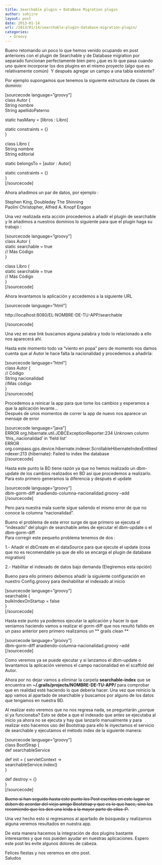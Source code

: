 ```yaml
---
title: Searchable plugin + DataBase Migration plugin
author: sohjiro
layout: post
date: 2013-01-14
url: /2013/01/14/searchable-plugin-database-migration-plugin/
categories:
  - Groovy
---
```

Bueno retomando un poco lo que hemos venido ocupando en post anteriores con el plugin de Searchable y de Database migration por separado funcionan perfectamente bien pero ¿que es lo que pasa cuando uno quiere incorporar los dos plugins en el mismo proyecto (algo que es relativamente común)  Y después agregar un campo a una tabla existente?

Por ejemplo supongamos que tenemos la siguiente estructura de clases de dominio:

[sourcecode language=&#8221;groovy&#8221;]  
class Autor {  
String nombre  
String apellidoPaterno

static hasMany = [libros : Libro]

static constraints = {}  
}

class Libro {  
String nombre  
String editorial

static belongsTo = [autor : Autor]

static constraints = {}  
}  
[/sourcecode]

Ahora añadimos un par de datos, por ejemplo :

Stephen King, Doubleday The Shinning  
Paolini Christopher, Alfred A. Knopf Eragon

Una vez realizada esta acción procedemos a añadir el plugin de searchable y le añadimos a nuestros dominios lo siguiente para que el plugin haga su trabajo :

[sourcecode language=&#8221;groovy&#8221;]  
class Autor {  
static searchable = true  
// Más Código  
}

class Libro {  
static searchable = true  
// Más Código  
}  
[/sourcecode]

Ahora levantamos la aplicación y accedemos a la siguiente URL

[sourcecode language=&#8221;html&#8221;]

http://localhost:8080/EL-NOMBRE-DE-TU-APP/searchable

[/sourcecode]

Una vez en ese link buscamos alguna palabra y todo lo relacionado a ello nos aparecerá ahí.

Hasta este momento todo va &#8220;viento en popa&#8221; pero de momento nos damos cuenta que al Autor le hace falta la nacionalidad y procedemos a añadirla:

[sourcecode language=&#8221;html&#8221;]  
class Autor {  
// Código  
String nacionalidad  
//Más código  
}  
[/sourcecode]

Procedemos a reinicar la app para que tome los cambios y esperamos a que la aplicación levante&#8230;  
Después de unos momentos de correr la app de nuevo nos aparece un mensaje de error

[sourcecode language=&#8221;java&#8221;]  
ERROR org.hibernate.util.JDBCExceptionReporter:234 Unknown column &#8216;this_.nacionalidad&#8217; in &#8216;field list&#8217;  
ERROR org.compass.gps.device.hibernate.indexer.ScrollableHibernateIndexEntitiesIndexer:213 {hibernate}: Failed to index the database  
[/sourcecode]

Hasta este punto la BD tiene razón ya que no hemos realizado un dbm-update de los cambios realizados en BD así que procedemos a realizarlo. Para esto primero generamos la diferencia y después el update

[sourcecode language=&#8221;groovy&#8221;]  
dbm-gorm-diff anadiendo-columna-nacionalidad.groovy &#8211;add  
[/sourcecode]

Pero para nuestra mala suerte sigue saliendo el mismo error de que no conoce la columna &#8220;nacionalidad&#8221;.

Bueno el problema de este error surge de que primero se ejecuta el &#8220;indexado&#8221; del plugin de searchable antes de ejecutar el dbm-update o el dbm-gorm-diff  
Para corregir este pequeño problema tenemos de dos :

1.- Añadir el dbCreate en el dataSource para que ejecute el update (cosa que no es recomendable ya que de ello se encarga el plugin de database migration)

2.- Habilitar el indexado de datos bajo demanda (Elegiremos esta opción)

Bueno para ello primero debemos añadir la siguiente configuración en nuestro Config.groovy para deshabilitar el indexado al inicio

[sourcecode language=&#8221;groovy&#8221;]  
searchable {  
bulkIndexOnStartup = false  
}  
[/sourcecode]

Hasta este punto ya podemos ejecutar la aplicación y hacer lo que veniamos haciendo vamos a realizar el gorm-diff que nos resultó fallido en un paso anterior pero primero realizamos un ** grails clean **

[sourcecode language=&#8221;groovy&#8221;]  
dbm-gorm-diff anadiendo-columna-nacionalidad.groovy &#8211;add  
[/sourcecode]

Como veremos ya se puede ejecutar y si lanzamos el dbm-update o levantamos la aplicación veremos el campo nacionalidad en el scaffold del Autor.

Ahora por no dejar vamos a eliminar la carpeta **searchable-index** que se encuentra en **~/.grails/projects/NOMBRE-DE-TU-APP/** para comprobar que en realidad esté haciendo lo que debería hacer. Una vez que reinicio la app vamos al apartado de searchable y buscamos por alguno de los datos que tengamos en nuestra BD.

Al realizar esto veremos que no nos regresa nada, se preguntarán ¿porque si ya funcionaba? Esto se debe a que el indexado que antes se ejecutaba al inicio ya ahora no se ejecuta y hay que lanzarlo manualmente y para realizar esto hacemos uso del Bootstrap para ello le inyectamos el servicio de searchable y ejecutamos el método index de la siguiente manera:

[sourcecode language=&#8221;groovy&#8221;]  
class BootStrap {  
def searchableService

def init = { servletContext ->  
searchableService.index()  
}

def destroy = {}  
}  
[/sourcecode]

<del datetime="2012-12-23T02:37:25+00:00">Bueno si han seguido hasta este punto los Post escritos en este lugar se deben de acordar del viejo amigo Bootstrap y que es lo que hace, sino les recomiendo que les den una leida a la mayor parte de ellos :P.</del>

Una vez hecho esto si regresamos al apartado de búsqueda y realizamos alguna veremos resultados en nuestra app.

De esta manera hacemos la integración de dos plugins bastante interesantes y que nos pueden ayudar en nuestras aplicaciones. Espero este post les evite algunos dolores de cabeza.

Felices fiestas y nos veremos en otro post.  
Saludos